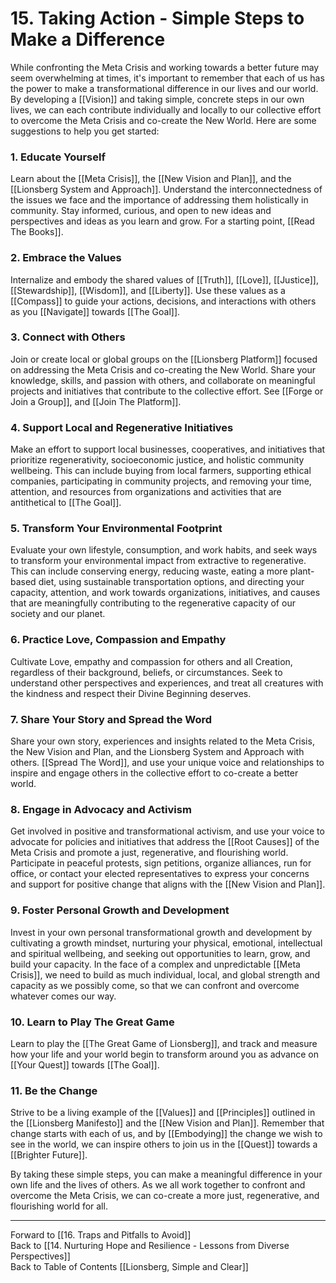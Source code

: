 # 15.  Taking Action - Simple Steps to Make a Difference

While confronting the Meta Crisis and working towards a better future may seem overwhelming at times, it's important to remember that each of us has the power to make a transformational difference in our lives and our world. By developing a [[Vision]] and taking simple, concrete steps in our own lives, we can each contribute individually and locally to our collective effort to overcome the Meta Crisis and co-create the New World. Here are some suggestions to help you get started:

### 1. Educate Yourself

Learn about the [[Meta Crisis]], the [[New Vision and Plan]], and the [[Lionsberg System and Approach]]. Understand the interconnectedness of the issues we face and the importance of addressing them holistically in community. Stay informed, curious, and open to new ideas and perspectives and ideas as you learn and grow. For a starting point, [[Read The Books]]. 

### 2. Embrace the Values

Internalize and embody the shared values of [[Truth]], [[Love]], [[Justice]], [[Stewardship]], [[Wisdom]], and [[Liberty]]. Use these values as a [[Compass]] to guide your actions, decisions, and interactions with others as you [[Navigate]] towards [[The Goal]].

### 3. Connect with Others

Join or create local or global groups on the [[Lionsberg Platform]] focused on addressing the Meta Crisis and co-creating the New World. Share your knowledge, skills, and passion with others, and collaborate on meaningful projects and initiatives that contribute to the collective effort. See [[Forge or Join a Group]], and [[Join The Platform]]. 

### 4. Support Local and Regenerative Initiatives

Make an effort to support local businesses, cooperatives, and initiatives that prioritize regenerativity, socioeconomic justice, and holistic community wellbeing. This can include buying from local farmers, supporting ethical companies, participating in community projects, and removing your time, attention, and resources from organizations and activities that are antithetical to [[The Goal]].

### 5. Transform Your Environmental Footprint

Evaluate your own lifestyle, consumption, and work habits, and seek ways to transform your environmental impact from extractive to regenerative. This can include conserving energy, reducing waste, eating a more plant-based diet, using sustainable transportation options, and directing your capacity, attention, and work towards organizations, initiatives, and causes that are meaningfully contributing to the regenerative capacity of our society and our planet.

### 6. Practice Love, Compassion and Empathy

Cultivate Love, empathy and compassion for others and all Creation, regardless of their background, beliefs, or circumstances. Seek to understand other perspectives and experiences, and treat all creatures with the kindness and respect their Divine Beginning deserves. 

### 7. Share Your Story and Spread the Word

Share your own story, experiences and insights related to the Meta Crisis, the New Vision and Plan, and the Lionsberg System and Approach with others. [[Spread The Word]], and use your unique voice and relationships to inspire and engage others in the collective effort to co-create a better world. 

### 8. Engage in Advocacy and Activism

Get involved in positive and transformational activism, and use your voice to advocate for policies and initiatives that address the [[Root Causes]] of the Meta Crisis and promote a just, regenerative, and flourishing world. Participate in peaceful protests, sign petitions, organize alliances, run for office, or contact your elected representatives to express your concerns and support for positive change that aligns with the [[New Vision and Plan]]. 

### 9. Foster Personal Growth and Development

Invest in your own personal transformational growth and development by cultivating a growth mindset, nurturing your physical, emotional, intellectual and spiritual wellbeing, and seeking out opportunities to learn, grow, and build your capacity. In the face of a complex and unpredictable [[Meta Crisis]], we need to build as much individual, local, and global strength and capacity as we possibly come, so that we can confront and overcome whatever comes our way. 

### 10. Learn to Play The Great Game 

Learn to play the [[The Great Game of Lionsberg]], and track and measure how your life and your world begin to transform around you as advance on [[Your Quest]] towards [[The Goal]]. 

### 11. Be the Change

Strive to be a living example of the [[Values]] and [[Principles]] outlined in the [[Lionsberg Manifesto]] and the [[New Vision and Plan]]. Remember that change starts with each of us, and by [[Embodying]] the change we wish to see in the world, we can inspire others to join us in the [[Quest]] towards a [[Brighter Future]]. 

By taking these simple steps, you can make a meaningful difference in your own life and the lives of others. As we all work together to confront and overcome the Meta Crisis, we can co-create a more just, regenerative, and flourishing world for all.

____
Forward to [[16. Traps and Pitfalls to Avoid]]   
Back to [[14.  Nurturing Hope and Resilience - Lessons from Diverse Perspectives]]   
Back to Table of Contents [[Lionsberg, Simple and Clear]]